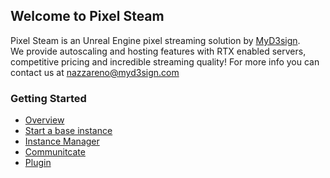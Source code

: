 ## Welcome to Pixel Steam

Pixel Steam is an Unreal Engine pixel streaming solution by  [MyD3sign](https://myd3sign.studio/).  
We provide autoscaling and hosting features with RTX enabled servers, competitive pricing and incredible streaming quality!
For more info you can contact us at nazzareno@myd3sign.com

### Getting Started
- [Overview](https://docs.pixelsteam.net/overview)  
- [ Start a base instance](https://docs.pixelsteam.net/firstinstance)  
- [Instance Manager](https://docs.pixelsteam.net/instancemanager)
- [Communitcate](https://docs.pixelsteam.net/communicate)
- [Plugin](https://docs.pixelsteam.net/pixelmanager)


